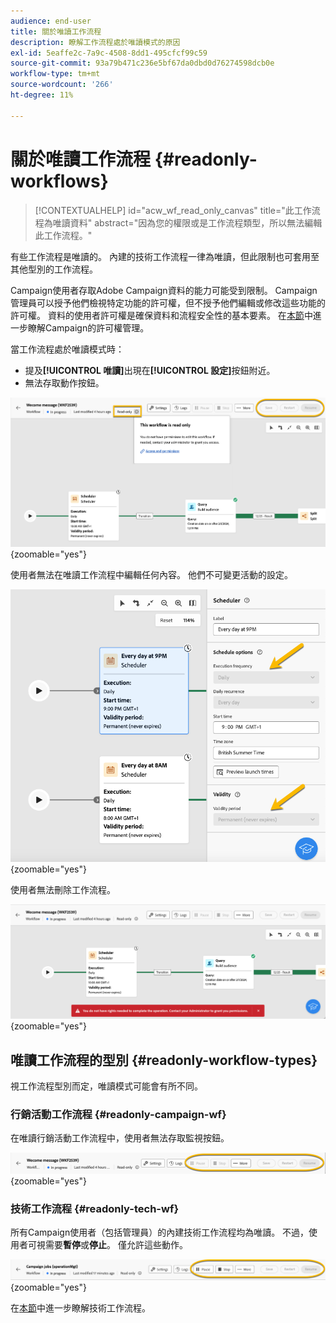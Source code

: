 ```yaml
---
audience: end-user
title: 關於唯讀工作流程
description: 瞭解工作流程處於唯讀模式的原因
exl-id: 5eaffe2c-7a9c-4508-8dd1-495cfcf99c59
source-git-commit: 93a79b471c236e5bf67da0dbd0d76274598dcb0e
workflow-type: tm+mt
source-wordcount: '266'
ht-degree: 11%

---
```


# 關於唯讀工作流程 {#readonly-workflows}

>[!CONTEXTUALHELP]
>id="acw_wf_read_only_canvas"
>title="此工作流程為唯讀資料"
>abstract="因為您的權限或是工作流程類型，所以無法編輯此工作流程。"

有些工作流程是唯讀的。 內建的技術工作流程一律為唯讀，但此限制也可套用至其他型別的工作流程。

Campaign使用者存取Adobe Campaign資料的能力可能受到限制。 Campaign管理員可以授予他們檢視特定功能的許可權，但不授予他們編輯或修改這些功能的許可權。 資料的使用者許可權是確保資料和流程安全性的基本要素。 在[本節](../get-started/permissions.md)中進一步瞭解Campaign的許可權管理。

當工作流程處於唯讀模式時：

* 提及&#x200B;**[!UICONTROL 唯讀]**&#x200B;出現在&#x200B;**[!UICONTROL 設定]**&#x200B;按鈕附近。
* 無法存取動作按鈕。

![唯讀工作流程介面，顯示設定按鈕和停用的動作按鈕。](assets/readonly-workflow.png){zoomable="yes"}

使用者無法在唯讀工作流程中編輯任何內容。 他們不可變更活動的設定。

![排程器介面處於唯讀模式，顯示已停用的設定選項。](assets/scheduler-readonly.png){zoomable="yes"}

使用者無法刪除工作流程。

![介面顯示刪除工作流程的限制許可權。](assets/readonly-rights.png){zoomable="yes"}

## 唯讀工作流程的型別 {#readonly-workflow-types}

視工作流程型別而定，唯讀模式可能會有所不同。

### 行銷活動工作流程 {#readonly-campaign-wf}

在唯讀行銷活動工作流程中，使用者無法存取監視按鈕。

![促銷活動工作流程介面處於唯讀模式，顯示停用的監視選項。](assets/readonly-campaign-workflow.png){zoomable="yes"}

### 技術工作流程 {#readonly-tech-wf}

所有Campaign使用者（包括管理員）的內建技術工作流程均為唯讀。 不過，使用者可視需要&#x200B;**暫停**&#x200B;或&#x200B;**停止**。 僅允許這些動作。

![技術工作流程介面處於唯讀模式，顯示暫停或停止工作流程的選項。](assets/readonly-technical-workflow.png){zoomable="yes"}

在[本節](https://experienceleague.adobe.com/zh-hant/docs/campaign/automation/workflows/introduction/wf-type/technical-workflows)中進一步瞭解技術工作流程。
